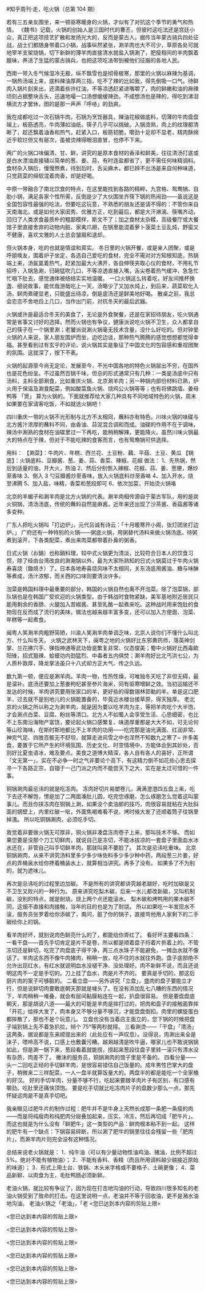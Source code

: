 #﻿知乎周刊·走，吃火锅（总第 104 期）

若有三五亲友围坐，来一顿驱寒暖身的火锅，才似有了对抗这个季节的勇气和热情。 《魏书》记载，火锅的创始人是三国时代的曹丕，但彼时这吃法还是宫廷小众，真正把这项技艺扩散和发扬光大的，反而是蒙古人。据传当年蒙古骑兵四处征战，战士们都随身带着口小锅，战事纵然紧张，涮羊肉也大不可少，草原各处可就地宰羊支架烧锅，切下新鲜的薄羊肉直接清水就盐入锅涮了，肥瘦相间的羊肉飘着膻味，养活了生猛的蒙古骑兵，也把这项吃法带到被他们征服的各地人民。

西南一带入冬气候湿冷无极，纵不飘雪也是彻骨极寒，那里的火锅以麻辣为基调，一锅热汤端上来，底料辣油厚两三指，吃不了辣的比如我，得先倒吸一口气。待鲜肉入锅片刻夹出，还滴着些许红油，不等凉透赶紧进嘴嚼了，肉的鲜嫩和油的麻辣顷刻占据整块舌头，迅速地嘬一口汤想缓缓辣劲，不成想汤也是辣的，得吃到涕泪横流方才罢休，图的是那一声声「呼哧」的劲爽。

我在成都吃过一次石锅牛肉，石锅为烹饪器具，辣油花椒做底料，切薄的牛肉盘盘端上，板筋透亮，牛肉薄如油纸，筷子几乎可以挑破。入锅烫熟，肉上的纹理都清晰了，趁还飘着油香和热气，赶紧入口，板筋韧脆，嚼劲十足却不显老，精肉酥绵近乎软烂但又有层次，虽被烫辣得眼泪直冒，也停不下来。

两广的火锅口味偏清、甘、鲜，讲究的是原本食材的香泽和鲜美，往往清汤打底或是白水漂油直接辅以简单的葱、姜、蒜，有时连盐都省了，更不需任何味精调料。食材杂入锅后，慢慢熬煮，待到后时，舌尖麻木，都已辨不出汤是来自何种味道，只觉蔬菜的绵软混着肉香，却是好喝。

中原一带融合了南北饮食的特点，在这里能找到各路的精粹，九宫格、鸳鸯锅、自助小锅，满足各家个性所需，反倒是少了大伙围坐齐筷下锅的热闹劲——虽说这是全国包容性最强的吃法，但要吃这玩意，不熟悉的朋友还是请不得的：不管你来自天南海北，或是如何大家闺秀、优雅方正，吃到最后，都是大汗淋漓、筷嘴齐动，回归了人类求食最质朴的粗鄙模样，斯文不了；加之食材太杂糅，高级餐厅或大餐馆子里直接舍弃的动物内脏、家禽爪翅，在锅里能混着萝卜菠菜土豆乱炖，野蛮又不健康，喜欢文雅的人士总会皱眉和退却。

但火锅本身，吃的也就是情谊和真实。 冬日里的火锅开餐，或是亲人团聚，或是呼朋唤友，围着炉子坐定，各选自己爱吃的食材，完全不需对对方知根知底，热锅端上来，汤氤氲着热气，赶紧加最大火沸开，各自伸筷夹取心仪的食材，不用礼节招呼，入锅急涮，归碗猛吹几口，不等凉透直接入嘴，舌尖卷着热气缓冲，急急忙忙咽下肚去，感觉通体被结结实实地温暖。 一口火锅这么转着吃，好友间推杯换盏、细说故事，能优哉游哉吃上一天，汤略少了又加水炖上，到后来，蔬菜软化入汤，鲜肉煮硬显老，只能盛出待凉，倒是底汤还是鲜美地好喝。 散桌之前，我总会恋恋不舍地舀上几口，当作出门前，对抗冬天的最后武器。

火锅或许是最适合冬天的美食了，无论是外食聚餐，还是在家招待朋友，吃火锅通常是省事又讨好的选择。然而火锅也有争议，健康派说吃火锅不卫生，众人都拿自己的筷子在一个锅里涮；老饕派说涮火锅毫无技术含量，没什么好吃的。但对钟爱火锅的人来说，家人朋友围炉而坐，边吃边谈，那种热气腾腾的感觉想想都觉得幸福。甚至看到过有玄乎的评论，说火锅其实是象征了中国文化的包容感和重视团聚的氛围。这就深了，按下不表。

火锅的起源至今尚无定论，发展至今，不光中国各地的特色火锅层出不穷，在国外也是花色纷呈。不过虽然百锅千味，但总的形式通常只有几种：一类是汤底中只有汤料，主料全部涮食，比如重庆火锅、北京涮羊肉；另一种锅内部份材料已熟，炉火用于保温及涮食配菜，例如酸菜鱼火锅、烧鸡公火锅等等；也有将佛跳墙、姜母鸭等 「煲」 算为火锅的。下面就推荐给大家几种具有不同地域特色的火锅，周末如果要在家请客吃饭，不如就选火锅吧！

四川重庆一带的火锅不光形制与北方不太相同，蘸料亦有特色。川味火锅的味碟与北方酱汁浓厚的蘸料不同，由香油、蒜泥混合调和而成。油碟的作用不在于调味，辣汤中涮熟的食材在油碟里过一下再吃，能稍稍解辣，更能降火。虽然川味火锅最大的特点在于辣，但对于不能吃辣的食客而言，也有鸳鸯锅可供选择。

用料： 【涮菜】：牛肉片、年糕、西兰花、土豆粉、藕、平菇、土豆、黄瓜 【锅底】：火锅底料、豆瓣酱、葱、姜、蒜、香菜、辣椒、花椒 做法： 1、先热锅，然后到适量的油，开大火，热油 2、然后分别倒入辣椒、花椒、蒜、姜、葱梗，爆炒至香味 3、倒入 3 勺豆瓣酱炒至香味，放入火锅底料炒至香味 4、加入开水，烧至沸腾 5、加入盐，味精，香菜和葱段即可 6、依次加菜，开始烫火锅咯

北京的羊蝎子和涮羊肉是北方火锅的代表。涮羊肉相传源自于蒙古军队，用的是炭火铜锅，清汤汤底，传统的蘸料自然是麻酱，近年来还出现了沙茶酱、香菇酱等诸多变种。

广东人把吃火锅叫「打边炉」，元代吕诚有诗云：「十月暖寒开小阁，张灯团坐打边炉。」 广府还有一种特别的火锅——粥底火锅，用粥替代汤料来做火锅汤底。待粥煮到滚开，下各类配菜，煮出来肉菜都带着扑鼻的粥香。

日式火锅（お鍋）也称鍋料理，较中式火锅更为清淡，比较符合日本人的饮食习惯，除了经由台湾改良的涮涮锅以外，最为大家所熟知的日式火锅莫过于牛肉火锅寿喜烧（鋤焼き）了。日本各地寿喜烧风味不太相同，关东汤底用酱油、糖与味醂等煮成，汤汁浓郁，而关西的口味则要清淡许多。

泡菜是韩国料理中最重要的部分，韩国的火锅自然也离不开泡菜。除了泡菜锅，部队锅也是在韩国广受欢迎的火锅类型。由于韩战时食物紧缺，美军基地附近居民只能用剩余的香肠、火腿加入苦椒酱、甚至乳酪一起煮来吃。这种战时用来饱肚的食物现在反而成了流行的美味，做法也越来越丰富多变，还可以加入方便面、泡菜、年糕等一起煮食。

闽粤人笑涮羊肉粗野简陋，川渝人笑涮羊肉单调乏味，北京人说你们不懂什么叫北方、什么叫冬天。 火锅之武林天下，闽粤之地的火锅好比东邪黄药师，落英神剑掌、兰花拂穴手、弹指神通等武功皆是繁复非常、仪态俊美；蜀中火锅好比西毒欧阳锋，招式狠辣、蛤蟆功内劲猛烈、中毒者五内俱焚；涮羊肉好比北丐洪七公，为人质朴敦厚，降龙掌法虽只十八式却方正大气、传之久远。

数九第一顿，便应是涮羊肉。羊肉一物，性热性燥，可唯独冬天吃了非但无碍，最是温补。底汤还要加上葱姜枸杞甚至参片海米，同有驱寒增鲜之效。当初运输还不发达的时候，羊肉讲究要用张家口的羊，更好些的得数锡林郭勒的羊。单是这口肥羊，过去就不是别地儿的火锅能置备的，毕竟近水楼台接草原，得天独厚。 老北京的火锅之所以称之为涮羊肉，就是因为要以吃羊肉为主，等把羊肉吃个大半饱，才会涮点白菜、豆腐、粉丝等清口。北方人不如蜀人会享受生活、心思细密，也比不上东南沿海物产富饶，要论起火锅口感繁复、味道厚重那是大大不如，可无论何等山珍海味，在斯时斯地都比不上羊肉的功用——吃完那是油光满面、红润非常、神完气足、四肢百骸无不舒坦，就算走进风雪之中也浑然不知数九之寒了~ 许多美食，要置于它所产生的环境氛围、历史文化、时空情境中，方能体会到其妙处，否则好比夏虫语冰，难及要点。美食之道博大精深，各人自有各人的喜好，正所谓「文无第一」，实在不必争一时之气非要论个高下，有这精力倒不如花些心思去探寻一下各路正宗，自锢于一己门派之内而不能尝天下之大，实在是太过可惜的一件事。

铜锅涮肉最忌讳的就是吃冻肉。 冻肉好切片易塑卷儿，满满澄澄四五盘上来，吃下去还不解饱，愣是加了二两面凑肚儿圆，吃完您琢磨，怎么琢磨怎么觉着这叫蒙事儿。而且你挟冻肉在铜锅上涮，如果没个卖油郎的技巧，肉很容易就粘在大肚斜面的锅壁上，内里红碳一呲，外面焦褐难看不说，烤时候大发了还顺着筒子往锅里掉渣。 所以吃铜锅涮肉，必须吃手切。

我觉着非要做火锅无可厚非，铜火锅非凑盘冻肉卷子上来，那叫技术不够。 而如果您要是没那个刀工切鲜肉，就说自己是冻切，不能冰拔凉的一套盘子里面血水冰水还在，非管自己叫手切鲜羊肉，那就叫臭不要脸了。 其次是忌讳吃重味。 北京铜锅涮肉，从来不讲究汤料里多少多少味佐料多少多少种中药，两段葱三片姜，好点的弄桶泉水给你搀着桶装水上，就算相当讲究。再多了没有。 如果多了不为别的，就为遮味儿。

再次是忌讳吃的过程里边加碳。 不是所有的讲究都讲究越老越好，吃时加碳是又不卫生又败兴的一种行为。 原来讲究吃梨木碳，后来一水儿都改新碳，又叫机制碳，没别的特点，就是耐烧。烧上两个点还能滚水。 梨木碳和烤鸭用的果木碳不同，这烟不直接和肉接触，当年的目的也是为了耐烧。 所以如果吃一半发现水不滚，服务员张罗着给你添碳了，甭问，脏了你的锅子，直接骂他用人家剩下的二手碳给你上的锅。

看羊肉好坏，就别说肉色鲜亮什么的了，都能给你弄红了。 看好坏主要看四条： 一看干盘——首先手切肯定是片不是卷，所以都是顺着盘子捋着片折着上的。不管冻切还是鲜切，吃完了肉盘底子得干净，两三点水珠子不能避免，一摊血水就不像话了。羊肉这东西不像牛肉猪肉，稍稍一放，吃不住的水就往外跑。盘子底部绝不允许出现红水，有红水就说明血水没褪干净、没处理好。肉不新鲜不说，而且还说明这肉不一定是手切的。刀上挂了血水，肉是片不齐的。 要真是手切的，那这后厨片肉的案子可够脏的。 二看立盘——另外讲究「立盘」，盛肉的盘子要能立才行，但是说鲜切肉要敢底朝天那就是噱头了。在没有添加乱七八糟的东西的情况下，羊肉稍稍一堆叠，就会有层间黏膜粘连在一起，扒盘很容易。 但是要盘盘底朝天，那是胡说八道——最大的可能是羊肉是摔打过的，把肉和盘子的接触面靠摔「开花」给摔大发了，肉本身又不够分量不够沉，才能盘盘倒扣。肉里的螺旋蛋白都摔散了，那也不是个玩意儿。 立盘也没有当着店主面立的，您下锅的时候把盘子端到锅上先不着急扒拉，倾个 75°等两秒就得。 三看涮烫——「干盘」「清汤」这两条，据说都是东来顺提出来的（此处应有一声叹息）。没得说，肉涮出来全是沫子，嘌呤高不说，口感上也敷囊污糟。越涮越清是吹牛逼，哪家儿也不敢说锅锅如此，但是涮一锅下来，葱段看着就能捞，捞起来葱段往盘子里转一滚只有清水没有杂质，肉差不了。 撇沫的服务员，铜锅涮肉的馆子里是不备的。 四看分量——头一二回吃正经的手切鲜羊肉，是很容易错估自己饭量的。成年男性巴掌大的盘子，稍微来二三样配菜，一人一盘半就算饭量大的。两盘半的都是能吃一个全家桶的好汉。 好的手切羊肉，分量不够不行，吃起来要跟羊肉片子有区别，有口感有嚼劲。吃肚里还痛快顶饱。 要是吃手切就比吃冻肉片子的盘数少那么一点，那先怀疑这肉是不是真手切吧。

我亲眼见过肥牛片的制作过程：肥牛并不是牛身上天然长成那一条肥一条瘦的肉——而是将纯瘦肉和纯肥肉分层叠加起来，压实，冷冻，然后再切成「肥牛片」。而这也就是为什么没有「鲜肥牛」这一类型的产品：鲜肉根本粘不到一起。 这样的肥牛有一个缺点：下锅容易碎断，所以涮了肥牛的锅里往往会残留一些「肥肉片」，而涮羊肉片则完全没有这种情况。

总结来说老火锅就是： 1．纯牛油（可以有少量动物性油鸡油、猪油，比例不超过 5%。绝对不能有植物油）； 2．不能有香料、香精（而且所用调料越少越接近原始的味道）； 3．形式上用土台、铁锅、木头米字格或不要格子、土碗更像； 4．菜品新鲜、以肉食为主，毛肚鸭肠必须新鲜。

老油火锅，就比较有争议了，因为现在打击地沟油的行动，导致四川很多知名的老油火锅受到了致命的打击。在这里说明一点，老油并不等于回收油，更不是潲水油地沟油。 老油火锅之「老油」，「老 <您已达到本内容的剪贴上限>

 <您已达到本内容的剪贴上限>

 <您已达到本内容的剪贴上限>

 <您已达到本内容的剪贴上限>

 <您已达到本内容的剪贴上限>

 <您已达到本内容的剪贴上限>

 <您已达到本内容的剪贴上限>

